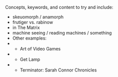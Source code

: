 Concepts, keywords, and content to try and include:

 * skeuomorph / anamorph
 * frutiger vs. rabinow
 * in The Matrix
 * machine seeing / reading machines / something
 * Other examples:
 * * Art of Video Games
 * * Get Lamp
 * * Terminator: Sarah Connor Chronicles

